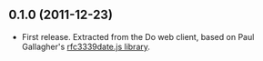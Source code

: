 ## 0.1.0 (2011-12-23)

* First release. Extracted from the Do web client, based on Paul Gallagher's
  [rfc3339date.js library][rfc3339date.js].



[rfc3339date.js]: https://github.com/tardate/rfc3339date.js
